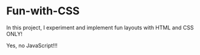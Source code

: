 # Fun-with-CSS

In this project, I experiment and implement fun layouts with HTML and CSS ONLY!

Yes, no JavaScript!!!
